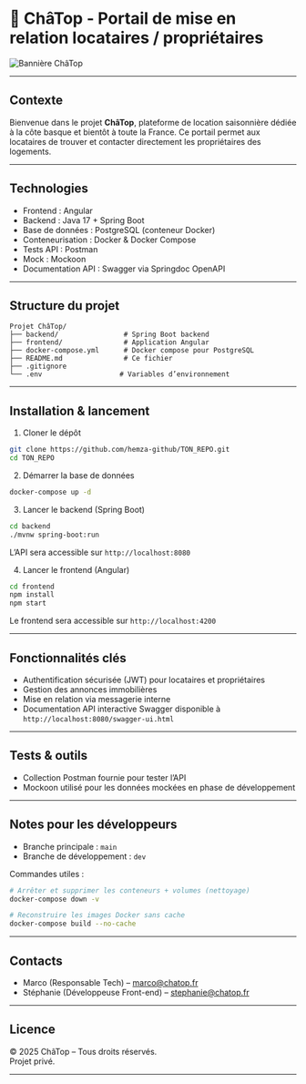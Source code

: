 
# 🏡 ChâTop - Portail de mise en relation locataires / propriétaires

![Bannière ChâTop](https://via.placeholder.com/1200x300.png?text=Camping-car+%C3%A0+la+campagne+%7C+Ch%C3%A2Top+Logo)

---

## Contexte

Bienvenue dans le projet **ChâTop**, plateforme de location saisonnière dédiée à la côte basque et bientôt à toute la France. Ce portail permet aux locataires de trouver et contacter directement les propriétaires des logements.

---

## Technologies

- Frontend : Angular  
- Backend : Java 17 + Spring Boot  
- Base de données : PostgreSQL (conteneur Docker)  
- Conteneurisation : Docker & Docker Compose  
- Tests API : Postman  
- Mock : Mockoon  
- Documentation API : Swagger via Springdoc OpenAPI  

---

## Structure du projet

```
Projet ChâTop/
├── backend/                # Spring Boot backend
├── frontend/               # Application Angular
├── docker-compose.yml      # Docker compose pour PostgreSQL
├── README.md               # Ce fichier
├── .gitignore
└── .env                   # Variables d’environnement
```

---

## Installation & lancement

1. Cloner le dépôt

```bash
git clone https://github.com/hemza-github/TON_REPO.git
cd TON_REPO
```

2. Démarrer la base de données

```bash
docker-compose up -d
```

3. Lancer le backend (Spring Boot)

```bash
cd backend
./mvnw spring-boot:run
```

L’API sera accessible sur `http://localhost:8080`

4. Lancer le frontend (Angular)

```bash
cd frontend
npm install
npm start
```

Le frontend sera accessible sur `http://localhost:4200`

---

## Fonctionnalités clés

- Authentification sécurisée (JWT) pour locataires et propriétaires  
- Gestion des annonces immobilières  
- Mise en relation via messagerie interne  
- Documentation API interactive Swagger disponible à `http://localhost:8080/swagger-ui.html`

---

## Tests & outils

- Collection Postman fournie pour tester l’API  
- Mockoon utilisé pour les données mockées en phase de développement

---

## Notes pour les développeurs

- Branche principale : `main`  
- Branche de développement : `dev`  

Commandes utiles :

```bash
# Arrêter et supprimer les conteneurs + volumes (nettoyage)
docker-compose down -v

# Reconstruire les images Docker sans cache
docker-compose build --no-cache
```

---

## Contacts

- Marco (Responsable Tech) – marco@chatop.fr  
- Stéphanie (Développeuse Front-end) – stephanie@chatop.fr  

---

## Licence

© 2025 ChâTop – Tous droits réservés.  
Projet privé.

---
